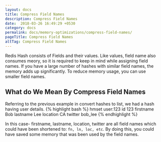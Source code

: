 ```yaml
---
layout: docs
title: Compress Field Names
description: Compress Field Names
date:  2018-03-26 16:49:29 +0530
category: docs
permalink: docs/memory-optimizations/compress-field-names/
pageTitle: Compress Field Names
altTag: Compress Field Names
---
```

Redis Hash consists of Fields and their values. Like values, field name also consumes meory, so it is required to keep in mind while assigning field names. If you have a large number of hashes with similar field names, the memory adds up significantly.
To reduce memory usage, you can use smaller field names.

## What do We Mean By Compress Field Names

Referring to the previous example in convert hashes to list, we had a hash having user details.
{% highlight bash %}
hmset user:123 id 123 firstname Bob lastname Lee
location CA twitter bob_lee
{% endhighlight %}

In this case- firstname, lastname, location, twitter are all field names which could have been shortened to:
`fn, ln, loc, etc`. By doing this, you could have saved some memory that was been used by the field names.
